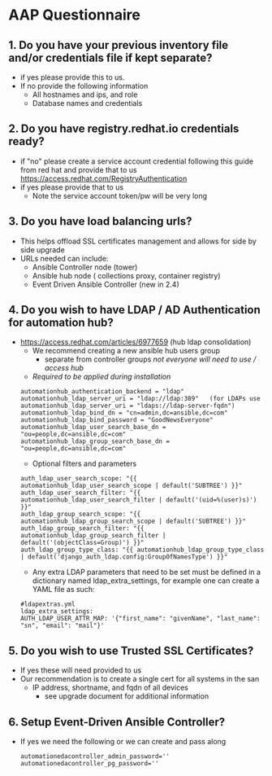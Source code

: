 # AAP Questionnaire

## 1.	Do you have your previous inventory file and/or credentials file if kept separate?
*	if yes please provide this to us.
*	If no provide the following information
    *	All hostnames and ips, and role
    *	Database names and credentials


## 2.	Do you have registry.redhat.io credentials ready?
*	if "no" please create a service account credential following this guide from red hat and provide that to us https://access.redhat.com/RegistryAuthentication
*	if yes please provide that to us  
    * Note the service account token/pw will be very long


## 3.	Do you have load balancing urls?
*	This helps offload  SSL certificates management and allows for side by side upgrade
*	URLs needed can include:
    *	Ansible Controller node (tower)
    *	Ansible hub node ( collections proxy, container registry)
    *	Event Driven Ansible Controller (new in 2.4)


## 4.	Do you wish to have LDAP / AD Authentication for automation hub? 
* https://access.redhat.com/articles/6977659 (hub ldap consolidation)
    *	We recommend creating a new ansible hub users group 
        * separate from controller groups *not everyone will need to use / access hub*
    *	*Required to be applied during installation*
    ```
    automationhub_authentication_backend = "ldap"
    automationhub_ldap_server_uri = "ldap://ldap:389"   (for LDAPs use  automationhub_ldap_server_uri = "ldaps://ldap-server-fqdn")
    automationhub_ldap_bind_dn = "cn=admin,dc=ansible,dc=com"
    automationhub_ldap_bind_password = "GoodNewsEveryone"
    automationhub_ldap_user_search_base_dn = "ou=people,dc=ansible,dc=com"
    automationhub_ldap_group_search_base_dn = "ou=people,dc=ansible,dc=com"
    ```
    *	Optional filters and parameters
    ```
    auth_ldap_user_search_scope: "{{ automationhub_ldap_user_search_scope | default('SUBTREE') }}"
    auth_ldap_user_search_filter: "{{ automationhub_ldap_user_search_filter | default('(uid=%(user)s)') }}"
    auth_ldap_group_search_scope: "{{ automationhub_ldap_group_search_scope | default('SUBTREE') }}"
    auth_ldap_group_search_filter: "{{ automationhub_ldap_group_search_filter | default('(objectClass=Group)') }}"
    auth_ldap_group_type_class: "{{ automationhub_ldap_group_type_class | default('django_auth_ldap.config:GroupOfNamesType') }}"

    ```
    *	Any extra LDAP parameters that need to be set must be defined in a dictionary named ldap_extra_settings, for example one can create a YAML file as such:
    ```
    #ldapextras.yml   
    ldap_extra_settings:
    AUTH_LDAP_USER_ATTR_MAP: '{"first_name": "givenName", "last_name": "sn", "email": "mail"}'
    ```

## 5.	 Do you wish to use Trusted SSL Certificates?
* If yes these will need provided to us
*	Our recommendation is to create a single cert for all systems in the san
    *	IP address, shortname, and fqdn of all devices
        * see upgrade document for additional information

## 6.	Setup Event-Driven Ansible Controller?
*	If yes we need the following or we can create and pass along
    ```
    automationedacontroller_admin_password=''
    automationedacontroller_pg_password=''
    ```
